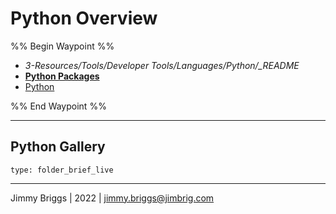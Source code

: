 # Python Overview

%% Begin Waypoint %%

* *3-Resources/Tools/Developer Tools/Languages/Python/_README*
* **[Python Packages](Python%20Packages/Python%20Packages.md)**
* [Python](../../../../../2-Areas/Code/Python/Python.md)

%% End Waypoint %%

---

## Python Gallery

````ccard
type: folder_brief_live
````

---

Jimmy Briggs | 2022 | <jimmy.briggs@jimbrig.com>
